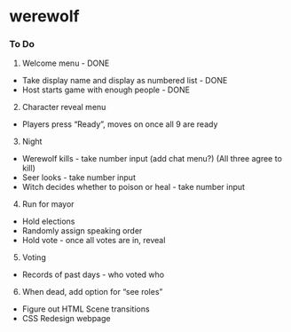 # werewolf

### To Do


1) Welcome menu - DONE
* Take display name and display as numbered list - DONE
* Host starts game with enough people - DONE
2) Character reveal menu
* Players press “Ready”, moves on once all 9 are ready
3) Night
* Werewolf kills - take number input (add chat menu?) (All three agree to kill)
* Seer looks - take number input
* Witch decides whether to poison or heal - take number input
4) Run for mayor
* Hold elections
* Randomly assign speaking order
* Hold vote - once all votes are in, reveal
5) Voting
* Records of past days - who voted who
6) When dead, add option for “see roles”


* Figure out HTML Scene transitions
* CSS Redesign webpage
